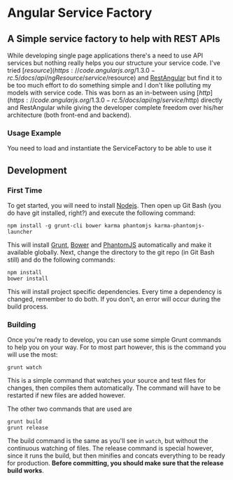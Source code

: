 Angular Service Factory
=======================

## A Simple service factory to help with REST APIs

While developing single page applications there's a need to use API services but nothing really helps you our structure your service code.  I've tried [$resource](https://code.angularjs.org/1.3.0-rc.5/docs/api/ngResource/service/$resource) and [RestAngular](https://github.com/mgonto/restangular) but find it to be too much effort to do something simple and I don't like polluting my models with service code.  This was born as an in-between using [$http](https://code.angularjs.org/1.3.0-rc.5/docs/api/ng/service/$http) directly and RestAngular while giving the developer complete freedom over his/her architecture (both front-end and backend).

### Usage Example

You need to load and instantiate the ServiceFactory to be able to use it

## Development

### First Time

To get started, you will need to install [Nodejs](http://nodejs.org/).  Then open up Git Bash (you do have git installed, right?) and execute the following command:

	npm install -g grunt-cli bower karma phantomjs karma-phantomjs-launcher
	
This will install [Grunt](http://gruntjs.com/), [Bower](http://bower.io/) and [PhantomJS](http://phantomjs.org/) automatically and make it available globally.  Next, change the directory to the git repo (in Git Bash still) and do the following commands:

	npm install
	bower install
	
This will install project specific dependencies.  Every time a dependency is changed, remember to do both.  If you don't, an error will occur during the build process.

### Building

Once you're ready to develop, you can use some simple Grunt commands to help you on your way.  For to most part however, this is the command you will use the most:

	grunt watch
	
This is a simple command that watches your source and test files for changes, then compiles them automatically. The command will have to be restarted if new files are added however.

The other two commands that are used are 

	grunt build
	grunt release
	
The build command is the same as you'll see in `watch`, but without the continuous watching of files.  The release command is special however, since it runs the build, but then minifies and concats everything to be ready for production.  **Before committing, you should make sure that the release build works**.

